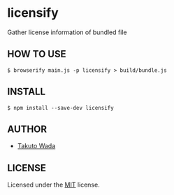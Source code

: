 licensify
================================

Gather license information of bundled file


HOW TO USE
---------------------------------------

```
$ browserify main.js -p licensify > build/bundle.js 
```


INSTALL
---------------------------------------

```
$ npm install --save-dev licensify
```


AUTHOR
---------------------------------------
* [Takuto Wada](http://github.com/twada)


LICENSE
---------------------------------------
Licensed under the [MIT](http://twada.mit-license.org/) license.
